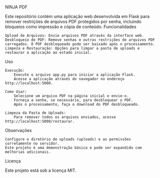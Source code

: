 NINJA PDF

Este repositório contém uma aplicação web desenvolvida em Flask para remover restrições de arquivos PDF protegidos por senha, incluindo bloqueios como impressão e cópia de conteúdo.
Funcionalidades

    Upload de Arquivos: Envie arquivos PDF através da interface web.
    Desbloqueio de PDF: Remove senhas e outras restrições de arquivos PDF carregados. O PDF desbloqueado pode ser baixado após o processamento.
    Limpeza e Restauração: Opções para limpar a pasta de uploads e restaurar a aplicação ao estado inicial.

Uso

    Execução:
        Execute o arquivo app.py para iniciar a aplicação Flask.
        Acesse a aplicação através do navegador no endereço http://localhost:5000.

    Como Usar:
        Selecione um arquivo PDF na página inicial e envie-o.
        Forneça a senha, se necessário, para desbloquear o PDF.
        Após o processamento, faça o download do PDF desbloqueado.

    Limpeza da Pasta de Uploads:
        Para remover todos os arquivos enviados, acesse http://localhost:5000/restaurar.

Observações

    Configure o diretório de uploads (uploads) e as permissões corretamente no servidor.
    Este projeto é uma demonstração básica e pode ser expandido com melhorias adicionais.

Licença

Este projeto está sob a licença MIT.
